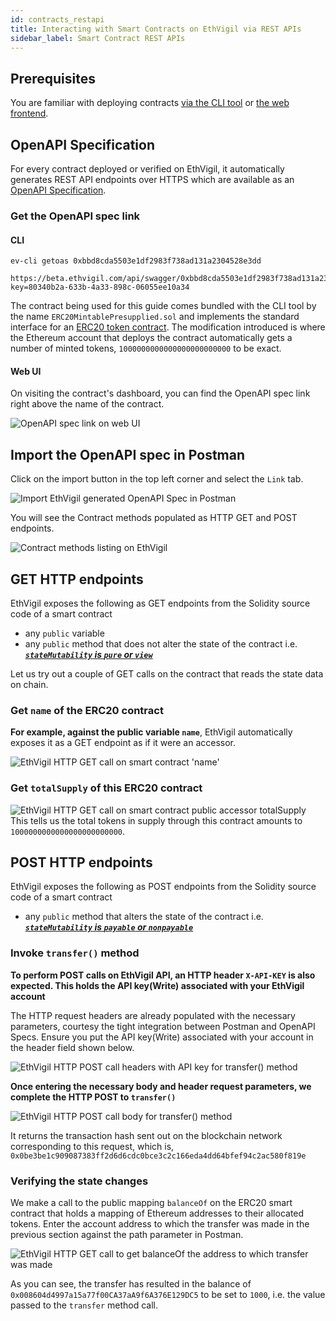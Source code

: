 ```yaml
---
id: contracts_restapi
title: Interacting with Smart Contracts on EthVigil via REST APIs
sidebar_label: Smart Contract REST APIs
---
```


## Prerequisites
You are familiar with deploying contracts [via the CLI tool](cli_gettingstarted.md) or [the web frontend](web_gettingstarted.md).

## OpenAPI Specification
For every contract deployed or verified on EthVigil, it automatically generates REST API endpoints over HTTPS which are available as an [OpenAPI Specification](https://swagger.io/specification/).

### Get the OpenAPI spec link
#### CLI
```
ev-cli getoas 0xbbd8cda5503e1df2983f738ad131a2304528e3dd

https://beta.ethvigil.com/api/swagger/0xbbd8cda5503e1df2983f738ad131a2304528e3dd/?key=80340b2a-633b-4a33-898c-06055ee10a34
```
The contract being used for this guide comes bundled with the CLI tool by the name `ERC20MintablePresupplied.sol` and implements the standard interface for an [ERC20 token contract](https://eips.ethereum.org/EIPS/eip-20). The modification introduced is where the Ethereum account that deploys the contract automatically gets a number of minted tokens, `1000000000000000000000000` to be exact.

#### Web UI

On visiting the contract's dashboard, you can find the OpenAPI spec link right above the name of the contract.

![OpenAPI spec link on web UI](assets/web-ui/openAPI_link.png)

## Import the OpenAPI spec in Postman

Click on the import button in the top left corner and select the `Link` tab.

![Import EthVigil generated OpenAPI Spec in Postman](assets/oas/postman-01-ethvigil-import.png)

You will see the Contract methods populated as HTTP GET and POST endpoints.

![Contract methods listing on EthVigil](assets/oas/postman-02-ethvigil-listing.png)

## GET HTTP endpoints

EthVigil exposes the following as GET endpoints from the Solidity source code of a smart contract
* any `public` variable
* any `public` method that does not alter the state of the contract i.e. ***[`stateMutability` is `pure` or `view`](https://solidity.readthedocs.io/en/v0.5.10/abi-spec.html#json)***

Let us try out a couple of GET calls on the contract that reads the state data on chain.

### Get `name` of the ERC20 contract

**For example, against the public variable `name`**, EthVigil automatically exposes it as a GET endpoint as if it were an accessor.

![EthVigil HTTP GET call on smart contract 'name'](assets/oas/postman-03-ethvigil-getcall.png)

### Get `totalSupply` of this ERC20 contract

![EthVigil HTTP GET call on smart contract public accessor `totalSupply`](assets/oas/postman-04-ethvigil-getsupply.png)
This tells us the total tokens in supply through this contract amounts to `1000000000000000000000000`.

## POST HTTP endpoints

EthVigil exposes the following as POST endpoints from the Solidity source code of a smart contract

* any `public` method that alters the state of the contract i.e. ***[`stateMutability` is `payable` or `nonpayable`](https://solidity.readthedocs.io/en/v0.5.10/abi-spec.html#json)***

### Invoke `transfer()` method

**To perform POST calls on EthVigil API, an HTTP header `X-API-KEY` is also expected. This holds the API key(Write) associated with your EthVigil account**

The HTTP request headers are already populated with the necessary parameters, courtesy the tight integration between Postman and OpenAPI Specs. Ensure you put the API key(Write) associated with your account in the header field shown below.

![EthVigil HTTP POST call headers with API key for transfer() method](assets/oas/postman-05-ethvigil-transfer-02-headers.png)


**Once entering the necessary body and header request parameters, we complete the HTTP POST to `transfer()`**

![EthVigil HTTP POST call body for transfer() method](assets/oas/postman-05-ethvigil-transfer-01-body.png)

It returns the transaction hash sent out on the blockchain network corresponding to this request, which is, `0x0be3be1c909087383ff2d6d6cdc0bce3c2c166eda4dd64bfef94c2ac580f819e`

### Verifying the state changes

We make a call to the public mapping `balanceOf` on the ERC20 smart contract that holds a mapping of Ethereum addresses to their allocated tokens. Enter the account address to which the transfer was made in the previous section against the path parameter in Postman.

![EthVigil HTTP GET call to get balanceOf the address to which transfer was made](assets/oas/postman-07-getbalance.png)

As you can see, the transfer has resulted in the balance of `0x008604d4997a15a77f00CA37aA9f6A376E129DC5` to be set to `1000`, i.e. the value passed to the `transfer` method call.
